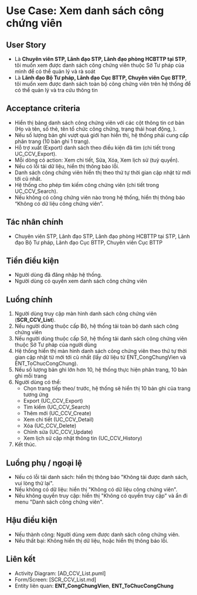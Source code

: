 # Use Case: Xem danh sách công chứng viên

## User Story
- Là **Chuyên viên STP, Lãnh đạo STP, Lãnh đạo phòng HCBTTP tại STP**, tôi muốn xem được danh sách công chứng viên thuộc Sở Tư pháp của mình để có thể quản lý và rà soát
- Là **Lãnh đạo Bộ Tư pháp, Lãnh đạo Cục BTTP, Chuyên viên Cục BTTP**, tôi muốn xem được danh sách toàn bộ công chứng viên trên hệ thống để có thể quản lý và tra cứu thông tin

## Acceptance criteria
- Hiển thị bảng danh sách công chứng viên với các cột thông tin cơ bản (Họ và tên, số thẻ, tên tổ chức công chứng, trạng thái hoạt động, ).
- Nếu số lượng bản ghi vượt quá giới hạn hiển thị, hệ thống phải cung cấp phân trang (10 bản ghi 1 trang).
- Hỗ trợ xuất (Export) danh sách theo điều kiện đã tìm  (chi tiết trong UC_CCV_Export).
- Mỗi dòng có action: Xem chi tiết, Sửa, Xóa, Xem lịch sử (tuỳ quyền).  
- Nếu có lỗi tải dữ liệu, hiển thị thông báo lỗi.
- Danh sách công chứng viên hiển thị theo thứ tự thời gian cập nhật từ mới tới cũ nhất.
- Hệ thống cho phép tìm kiếm công chứng viên (chi tiết trong UC_CCV_Search).    
- Nếu không có công chứng viên nào trong hệ thống, hiển thị thông báo “Không có dữ liệu công chứng viên”.  

## Tác nhân chính
- Chuyên viên STP, Lãnh đạo STP, Lãnh đạo phòng HCBTTP tại STP, Lãnh đạo Bộ Tư pháp, Lãnh đạo Cục BTTP, Chuyên viên Cục BTTP

## Tiền điều kiện
- Người dùng đã đăng nhập hệ thống.
- Người dùng có quyền xem danh sách công chứng viên

## Luồng chính
1. Người dùng truy cập màn hình danh sách công chứng viên (**SCR_CCV_List**).
2. Nếu người dùng thuộc cấp Bộ, hệ thống tải toàn bộ danh sách công chứng viên
3. Nếu người dùng thuộc cấp Sở, hệ thống tải danh sách công chứng viên thuộc Sở Tư pháp của người dùng
4. Hệ thống hiển thị màn hình danh sách công chứng viên theo thứ tự thời gian cập nhật từ mới tới cũ nhất (lấy dữ liệu từ ENT_CongChungVien và ENT_ToChucCongChung).
5. Nếu số lượng bản ghi lớn hơn 10, hệ thống thực hiện phân trang, 10 bản ghi mỗi trang
6. Người dùng có thể:
   - Chọn trang tiếp theo/ trước, hệ thống sẽ hiển thị 10 bản ghi của trang tương ứng
   - Export (UC_CCV_Export)
   - Tìm kiếm (UC_CCV_Search)
   - Thêm mới (UC_CCV_Create)
   - Xem chi tiết (UC_CCV_Detail)
   - Xóa (UC_CCV_Delete)
   - Chỉnh sửa (UC_CCV_Update)
   - Xem lịch sử cập nhật thông tin (UC_CCV_History)
7. Kết thúc.

## Luồng phụ / ngoại lệ
- Nếu có lỗi tải danh sách: hiển thị thông báo "Không tải được danh sách, vui lòng thử lại".
- Nếu không có dữ liệu: hiển thị "Không có dữ liệu công chứng viên".
- Nếu không quyền truy cập: hiển thị "Không có quyền truy cập" và ẩn đi menu "Danh sách công chứng viên".

## Hậu điều kiện
- Nếu thành công: Người dùng xem được danh sách công chứng viên.
- Nếu thất bại: Không hiển thị dữ liệu, hoặc hiển thị thông báo lỗi.

## Liên kết
- Activity Diagram: [AD_CCV_List.puml]
- Form/Screen: [SCR_CCV_List.md]
- Entity liên quan: **ENT_CongChungVien**, **ENT_ToChucCongChung**
